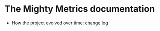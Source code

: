 # The Mighty Metrics documentation

- How the project evolved over time: [change log](./CHANGELOG.md)
